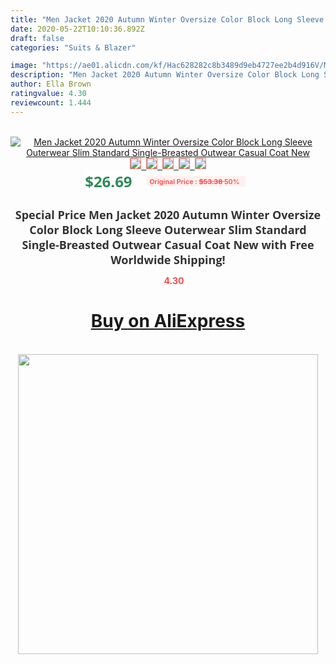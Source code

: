 ```yaml
---
title: "Men Jacket 2020 Autumn Winter Oversize Color Block Long Sleeve Outerwear Slim Standard  Single-Breasted Outwear Casual Coat New"
date: 2020-05-22T10:10:36.892Z
draft: false
categories: "Suits & Blazer"

image: "https://ae01.alicdn.com/kf/Hac628282c8b3489d9eb4727ee2b4d916V/Men-Jacket-2020-Autumn-Winter-Oversize-Color-Block-Long-Sleeve-Outerwear-Slim-Standard-Single-Breasted-Outwear.jpg"
description: "Men Jacket 2020 Autumn Winter Oversize Color Block Long Sleeve Outerwear Slim Standard  Single-Breasted Outwear Casual Coat New"
author: Ella Brown
ratingvalue: 4.30
reviewcount: 1.444
---
```

<br>
<div style="text-align: center;">
<a href="https://s.click.aliexpress.com/e/_ANX3Ch" target="_blank" rel="nofollow noopener noreferrer"><img alt="Men Jacket 2020 Autumn Winter Oversize Color Block Long Sleeve Outerwear Slim Standard  Single-Breasted Outwear Casual Coat New" class="magnifier-image" src="https://ae01.alicdn.com/kf/Hac628282c8b3489d9eb4727ee2b4d916V/Men-Jacket-2020-Autumn-Winter-Oversize-Color-Block-Long-Sleeve-Outerwear-Slim-Standard-Single-Breasted-Outwear.jpg_640x640.jpg">
<br>
<img style="border:1px solid salmon" src="https://ae01.alicdn.com/kf/Hac628282c8b3489d9eb4727ee2b4d916V/Men-Jacket-2020-Autumn-Winter-Oversize-Color-Block-Long-Sleeve-Outerwear-Slim-Standard-Single-Breasted-Outwear.jpg_120x120.jpg">&nbsp;&nbsp;<img style="border:1px solid salmon" src="https://ae01.alicdn.com/kf/H7601dbf3b28448c99398d58af452e7c1Q/Men-Jacket-2020-Autumn-Winter-Oversize-Color-Block-Long-Sleeve-Outerwear-Slim-Standard-Single-Breasted-Outwear.jpg_120x120.jpg">&nbsp;&nbsp;<img style="border:1px solid salmon" src="https://ae01.alicdn.com/kf/Hc04dd92f502144738c44e63721781bf24/Men-Jacket-2020-Autumn-Winter-Oversize-Color-Block-Long-Sleeve-Outerwear-Slim-Standard-Single-Breasted-Outwear.jpg_120x120.jpg">&nbsp;&nbsp;<img style="border:1px solid salmon" src="https://ae01.alicdn.com/kf/H245904ee378048948a68d6e5664ab13e9/Men-Jacket-2020-Autumn-Winter-Oversize-Color-Block-Long-Sleeve-Outerwear-Slim-Standard-Single-Breasted-Outwear.jpg_120x120.jpg">&nbsp;&nbsp;<img style="border:1px solid salmon" src="https://ae01.alicdn.com/kf/H71151930a73d4bcd94114e8cdb920198N/Men-Jacket-2020-Autumn-Winter-Oversize-Color-Block-Long-Sleeve-Outerwear-Slim-Standard-Single-Breasted-Outwear.jpg_120x120.jpg"></a></div><br0>
<div style="text-align: center;"><span style="background-color: white; border: 0px; box-sizing: border-box; color: seagreen; display: inline-block; font-family: &quot;open sans&quot; , &quot;arial&quot; , &quot;helvetica&quot; , sans-serif , &quot;heiti&quot;; font-size: 24px; font-stretch: inherit; font-weight: 700; line-height: inherit; margin: 0px 10px 0px 0px; padding: 0px; vertical-align: middle;">$26.69 </span>
<span style="background: rgb(255 , 241 , 241); border-radius: 3px; border: 0px; box-sizing: border-box; color: #ff4747; display: inline-block; font-family: inherit; font-size: 12px; font-stretch: inherit; font-style: inherit; font-variant: inherit; font-weight: 600; line-height: inherit; margin: 0px; padding: 2px 5px; transform: scale(0.9); vertical-align: middle;">Original Price : <b style="text-decoration: line-through;">$53.38 </b> 50%&nbsp;&nbsp;</span></div>
<h1 style="color: #333333; display: inline-block; font-family: &quot;open sans&quot; , &quot;arial&quot; , &quot;helvetica&quot; , sans-serif , &quot;heiti&quot;; font-size: 18px; font-stretch: inherit; font-weight: 700; text-align: center;">Special Price Men Jacket 2020 Autumn Winter Oversize Color Block Long Sleeve Outerwear Slim Standard  Single-Breasted Outwear Casual Coat New with Free Worldwide Shipping!</h1>
<div style="color: #ff4747; text-align: center;">
<img src="https://4.bp.blogspot.com/-M0ZcTcb-5uY/XleCXlxnR4I/AAAAAAAAAEc/OrjgMkXV1oMQFaCRZj5HQwOCBcu3w1FegCPcBGAYYCw/s1600/star.png" style="height: 15px;">&nbsp;<b>4.30</b></div>
<div class="button_cont" align="center"><a class="buynow_a" href="https://s.click.aliexpress.com/e/_ANX3Ch" target="_blank" rel="nofollow noopener noreferrer"><H1>Buy on AliExpress</H1></a></div><br>
<div class="separator" style="clear: both; text-align: center;">
<img src="https://lh3.googleusercontent.com/-pTy5HemUv9M/XlePHvY0dAI/AAAAAAAAAE4/0nX5iRUoIWY8eMW9Dpxeirr157OZliDIgCLcBGAsYHQ/s1600/badge.gif" width="480">
</div>
